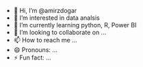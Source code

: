 - 👋 Hi, I’m @amirzdogar
- 👀 I’m interested in data analsis
- 🌱 I’m currently learning python, R, Power BI
- 💞️ I’m looking to collaborate on ...
- 📫 How to reach me ...
- 😄 Pronouns: ...
- ⚡ Fun fact: ...

<!---
amirzdogar/amirzdogar is a ✨ special ✨ repository because its `README.md` (this file) appears on your GitHub profile.
You can click the Preview link to take a look at your changes.
--->

